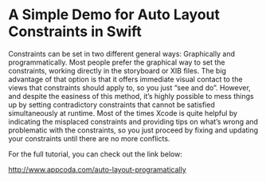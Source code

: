 # A Simple Demo for Auto Layout Constraints in Swift

Constraints can be set in two different general ways: Graphically and programmatically. Most people prefer the graphical way to set the constraints, working directly in the storyboard or XIB files. The big advantage of that option is that it offers immediate visual contact to the views that constraints should apply to, so you just “see and do”. However, and despite the easiness of this method, it’s highly possible to mess things up by setting contradictory constraints that cannot be satisfied simultaneously at runtime. Most of the times Xcode is quite helpful by indicating the misplaced constraints and providing tips on what’s wrong and problematic with the constraints, so you just proceed by fixing and updating your constraints until there are no more conflicts.

For the full tutorial, you can check out the link below:

http://www.appcoda.com/auto-layout-programatically
